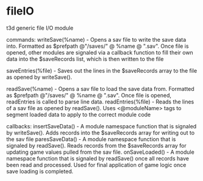 # fileIO
t3d generic file I/O module

commands:
writeSave(%name) - Opens a sav file to write the save data into.
   Formatted as $prefpath @"/saves/" @ %name @ ".sav". 
   Once file is opened, other modules are signaled via a callback function to fill their own data into the $saveRecords list, which is then written to the file
   
saveEntries(%file) - Saves out the lines in the $saveRecords array to the file as opened by writeSave().

readSave(%name) - Opens a sav file to load the save data from. Formatted as $prefpath @"/saves/" @ %name @ ".sav". Once file is opened, readEntries is called to parse line data.
readEntries(%file) - Reads the lines of a sav file as opened by readSave(). Uses <@moduleName> tags to segment loaded data to apply to the correct module code

callbacks:
insertSaveData() - A module namespace function that is signaled by writeSave(). Adds records into the $saveRecords array for writing out to the sav file
paresSaveData() - A module namespace function that is signaled by readSave(). Reads records from the $saveRecords array for updating game values pulled from the sav file.
onSaveLoaded() - A module namespace function that is signaled by readSave() once all records have been read and processed. Used for final application of game logic once save loading is completed.
